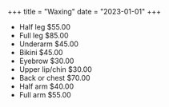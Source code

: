 +++
title = "Waxing"
date = "2023-01-01"
+++

* Half leg $55.00
* Full leg $85.00
* Underarm $45.00
* Bikini $45.00
* Eyebrow $30.00
* Upper lip/chin $30.00
* Back or chest $70.00
* Half arm $40.00
* Full arm $55.00